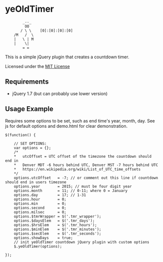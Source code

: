 yeOldTimer
==============

```
	    _--_
	     OO
	   / \ \	[0]:[0]:[0]:[0]
	/M   /  \
	|   \ | M
	|    \|
	    = =
```

This is a simple jQuery plugin that creates a countdown timer.

Licensed under the [MIT License](http://www.opensource.org/licenses/mit-license.php)

Requirements
--------------
* jQuery 1.7 (but can probably use lower version)

Usage Example
--------------

Requires some options to be set, such as end time's year, month, day.  See js for default options and demo.html for clear demonstration.

```
$(function() {
	
	// SET OPTIONS:
	var options = {};
	/*
	*	utcOffset = UTC offset of the timezone the countdown should end in
	*	Denver MDT -6 hours behind UTC, Denver MST -7 hours behind UTC
	*	https://en.wikipedia.org/wiki/List_of_UTC_time_offsets
	*/
	options.utcOffset	= -7; // or comment out this line if countdown should end in users timezone
	options.year		= 2015; // must be four digit year
	options.month		= 11; // 0-11; where 0 = January
	options.day			= 17; // 1-31
	options.hour		= 0;
	options.min			= 0;
	options.second		= 0;
	options.milsec		= 0;
	options.$tmrWrapper	= $('.tmr_wrapper');
	options.$daysElem	= $('.tmr_days');
	options.$hrsElem	= $('.tmr_hours');
	options.$minElem	= $('.tmr_minutes');
	options.$secElem	= $('.tmr_seconds');
	options.showDays	= true;
	// init yeOldTimer countdown jQuery plugin with custom options
	$.yeOldTimer(options);
	
});

```

